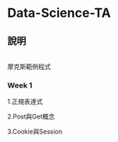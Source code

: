 # Data-Science-TA
## 說明
<br>摩克斯範例程式</br>

### Week 1
<p>1.正規表達式</p>
<p>2.Post與Get概念</p>
<p>3.Cookie與Session</p>
